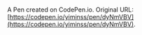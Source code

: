 # 

A Pen created on CodePen.io. Original URL: [https://codepen.io/yiminss/pen/dyNmVBV](https://codepen.io/yiminss/pen/dyNmVBV).


